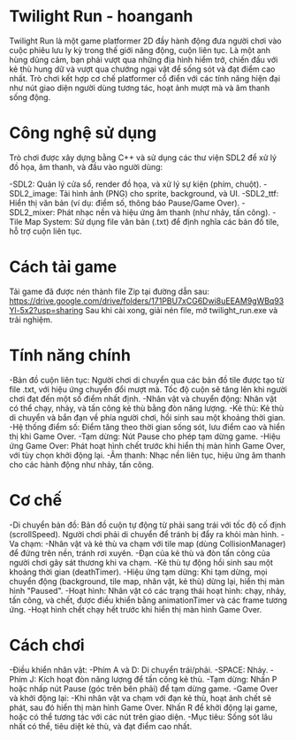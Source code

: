 # Twilight Run - hoanganh
Twilight Run là một game platformer 2D đầy hành động đưa người chơi vào cuộc phiêu lưu ly kỳ trong thế giới năng động, cuộn liên tục. Là một anh hùng dũng cảm, bạn phải vượt qua những địa hình hiểm trở, chiến đấu với kẻ thù hung dữ và vượt qua chướng ngại vật để sống sót và đạt điểm cao nhất. Trò chơi kết hợp cơ chế platformer cổ điển với các tính năng hiện đại như nút giao diện người dùng tương tác, hoạt ảnh mượt mà và âm thanh sống động.

# Công nghệ sử dụng
Trò chơi được xây dựng bằng C++ và sử dụng các thư viện SDL2 để xử lý đồ họa, âm thanh, và đầu vào người dùng:

-SDL2: Quản lý cửa sổ, render đồ họa, và xử lý sự kiện (phím, chuột).
-SDL2_image: Tải hình ảnh (PNG) cho sprite, background, và UI.
-SDL2_ttf: Hiển thị văn bản (ví dụ: điểm số, thông báo Pause/Game Over).
-SDL2_mixer: Phát nhạc nền và hiệu ứng âm thanh (như nhảy, tấn công).
-Tile Map System: Sử dụng file văn bản (.txt) để định nghĩa các bản đồ tile, hỗ trợ cuộn liên tục.

# Cách tải game
Tải game đã được nén thành file Zip tại đường dẫn sau: https://drive.google.com/drive/folders/171PBU7xCG6Dwi8uEEAM9gWBq93Yl-5x2?usp=sharing
Sau khi cài xong, giải nén file, mở twilight_run.exe và trải nghiệm.

# Tính năng chính
-Bản đồ cuộn liên tục: Người chơi di chuyển qua các bản đồ tile được tạo từ file .txt, với hiệu ứng chuyển đổi mượt mà. Tốc độ cuộn sẽ tăng lên khi người chơi đạt đến một số điểm nhất định.
-Nhân vật và chuyển động: Nhân vật có thể chạy, nhảy, và tấn công kẻ thù bằng đòn năng lượng.
-Kẻ thù: Kẻ thù di chuyển và bắn đạn về phía người chơi, hồi sinh sau một khoảng thời gian.
-Hệ thống điểm số: Điểm tăng theo thời gian sống sót, lưu điểm cao và hiển thị khi Game Over.
-Tạm dừng: Nút Pause cho phép tạm dừng game.
-Hiệu ứng Game Over: Phát hoạt hình chết trước khi hiển thị màn hình Game Over, với tùy chọn khởi động lại.
-Âm thanh: Nhạc nền liên tục, hiệu ứng âm thanh cho các hành động như nhảy, tấn công.

# Cơ chế
-Di chuyển bản đồ: Bản đồ cuộn tự động từ phải sang trái với tốc độ cố định (scrollSpeed). Người chơi phải di chuyển để tránh bị đẩy ra khỏi màn hình.
-Va chạm:
-Nhân vật và kẻ thù va chạm với tile map (dùng CollisionManager) để đứng trên nền, tránh rơi xuyên.
-Đạn của kẻ thù và đòn tấn công của người chơi gây sát thương khi va chạm.
-Kẻ thù tự động hồi sinh sau một khoảng thời gian (deathTimer).
-Hiệu ứng tạm dừng: Khi tạm dừng, mọi chuyển động (background, tile map, nhân vật, kẻ thù) dừng lại, hiển thị màn hình "Paused".
-Hoạt hình: Nhân vật có các trạng thái hoạt hình: chạy, nhảy, tấn công, và chết, được điều khiển bằng animationTimer và các frame tương ứng.
-Hoạt hình chết chạy hết trước khi hiển thị màn hình Game Over.

# Cách chơi
-Điều khiển nhân vật:
-Phím A và D: Di chuyển trái/phải.
-SPACE: Nhảy.
-Phím J: Kích hoạt đòn năng lượng để tấn công kẻ thù.
-Tạm dừng: Nhấn P hoặc nhấp nút Pause (góc trên bên phải) để tạm dừng game.
-Game Over và khởi động lại:
-Khi nhân vật va chạm với đạn kẻ thù, hoạt ảnh chết sẽ phát, sau đó hiển thị màn hình Game Over. Nhấn R để khởi động lại game, hoặc có thể tương tác với các nút trên giao diện.
-Mục tiêu: Sống sót lâu nhất có thể, tiêu diệt kẻ thù, và đạt điểm cao nhất.
